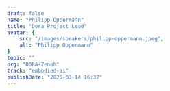 ```yaml
---
draft: false
name: "Philipp Oppermann"
title: "Dora Project Lead"
avatar: {
    src: "/images/speakers/philipp-oppermann.jpeg",
    alt: "Philipp Oppermann"
}
topic: ""
org: "DORA+Zenoh"
track: "embodied-ai"
publishDate: "2025-03-14 16:37"
---
```

